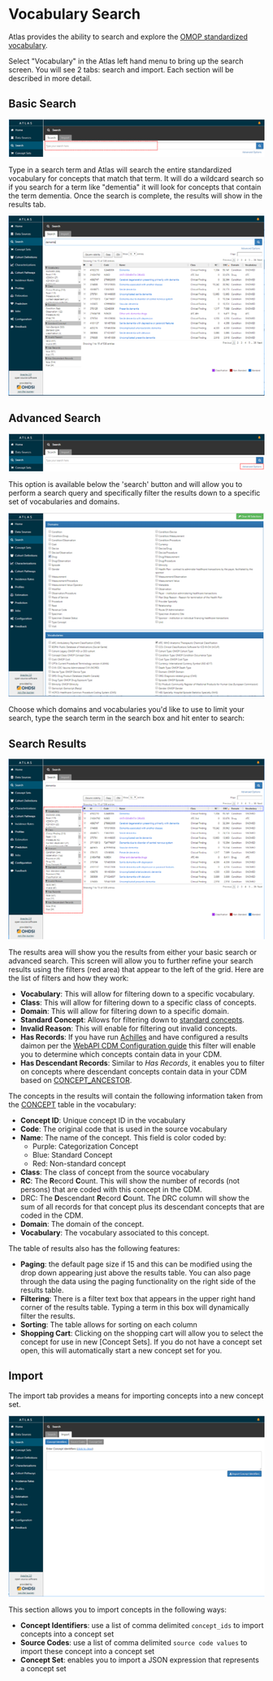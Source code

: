 # Vocabulary Search

Atlas provides the ability to search and explore the [OMOP standardized vocabulary](http://www.ohdsi.org/web/wiki/doku.php?id=documentation:vocabulary). 

Select "Vocabulary" in the Atlas left hand menu to bring up the search screen. You will see 2 tabs: search and import. Each section will be described in more detail.

## Basic Search

<img src="images/vocabulary-search/atlas_vocab_search.png"/>

Type in a search term and Atlas will search the entire standardized vocabulary for concepts that match that term. It will do a wildcard search so if you search for a term like "dementia" it will look for concepts that contain the term dementia. Once the search is complete, the results will show in the results tab.

<img src="images/vocabulary-search/atlas_vocab_dementia.png"/>

## Advanced Search

<img src="images/vocabulary-search/atlas_vocab_adv_search.png">

This option is available below the 'search' button and will allow you to perform a search query and specifically filter the results down to a specific set of vocabularies and domains. 

<img src="images/vocabulary-search/atlas_vocab_adv_search_options.png">

Choose which domains and vocabularies you'd like to use to limit your search, type the search term in the search box and hit enter to search:

## Search Results

<img src="images/vocabulary-search/atlas_vocab_dementia_boxes.png">


The results area will show you the results from either your basic search or advanced search. This screen will allow you to further refine your search results using the filters (red area) that appear to the left of the grid. Here are the list of filters and how they work:

  - **Vocabulary**: This will allow for filtering down to a specific vocabulary.
  - **Class**: This will allow for filtering down to a specific class of concepts.
  - **Domain**: This will allow for filtering down to a specific domain.
  - **Standard Concept**: Allows for filtering down to [standard concepts](https://github.com/OHDSI/CommonDataModel/wiki/Data-Model-Conventions#differentiating-between-source-values-source-concept-ids-and-standard-concept-ids).
  - **Invalid Reason**: This will enable for filtering out invalid concepts.
  - **Has Records**: If you have run [Achilles](https://github.com/OHDSI/Achilles#getting-started) and have configured a results daimon per the [WebAPI CDM Configuration guide](https://github.com/OHDSI/WebAPI/wiki/CDM-Configuration#schema-setup) this filter will enable you to determine which concepts contain data in your CDM.
  - **Has Descendant Records**: Similar to *Has Records*, it enables you to filter on concepts where descendant concepts contain data in your CDM based on [CONCEPT_ANCESTOR](https://github.com/OHDSI/CommonDataModel/wiki/CONCEPT_ANCESTOR).

The concepts in the results will contain the following information taken from the [CONCEPT](https://github.com/OHDSI/CommonDataModel/wiki/CONCEPT) table in the vocabulary:

  * **Concept ID**: Unique concept ID in the vocabulary
  * **Code**: The original code that is used in the source vocabulary
  * **Name**: The name of the concept. This field is color coded by: 
    * Purple: Categorization Concept
    * Blue: Standard Concept
    * Red: Non-standard concept
  * **Class**: The class of concept from the source vocabulary
  * **RC**: The **R**ecord **C**ount. This will show the number of records (not persons) that are coded with this concept in the CDM.
  * DRC: The **D**escendant **R**ecord **C**ount. The DRC column will show the sum of all records for that concept plus its descendant concepts that are coded in the CDM. 
  * **Domain**: The domain of the concept.
  * **Vocabulary**: The vocabulary associated to this concept.

The table of results also has the following features:
  * **Paging**: the default page size if 15 and this can be modified using the drop down appearing just above the results table. You can also page through the data using the paging functionality on the right side of the results table.
  * **Filtering**: There is a filter text box that appears in the upper right hand corner of the results table. Typing a term in this box will dynamically filter the results.
  * **Sorting**: The table allows for sorting on each column
  * **Shopping Cart**: Clicking on the shopping cart will allow you to select the concept for use in new [Concept Sets].  If you do not have a concept set open, this will automatically start a new concept set for you.
	
## Import

The import tab provides a means for importing concepts into a new concept set. 

<img src="images/vocabulary-search/atlas_vocab_search_import.png">

This section allows you to import concepts in the following ways:

  - **Concept Identifiers**: use a list of comma delimited `concept_ids` to import concepts into a concept set
  - **Source Codes**: use a list of comma delimited `source code values` to import these concept into a concept set
  - **Concept Set**: enables you to import a JSON expression that represents a concept set